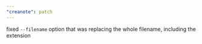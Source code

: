 ```yaml
---
"creanote": patch
---
```


fixed `--filename` option that was replacing the whole filename, including the extension
